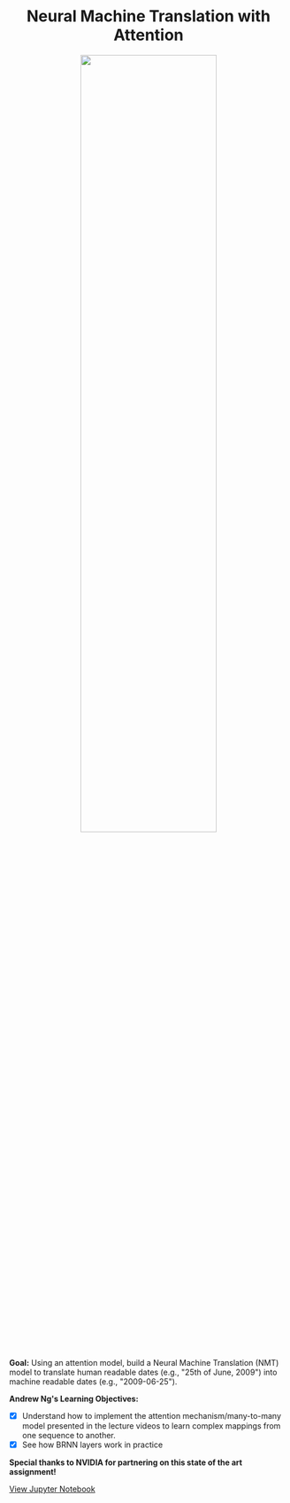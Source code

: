<h1 align="center">Neural Machine Translation with Attention</h1> 

<p align="center">
<img src="https://ucarecdn.com/84337d63-f2aa-4f91-b5db-de1d67164f27/" width="70%" height="60%" >
</p>

<b>Goal:</b> Using an attention model, build a Neural Machine Translation (NMT) model to translate human readable dates (e.g., "25th of June, 2009") into machine readable dates (e.g., "2009-06-25").

<b>Andrew Ng's Learning Objectives:</b> 

- [x] Understand how to implement the attention mechanism/many-to-many model presented in the lecture videos to learn complex mappings from one sequence to another.
- [x] See how BRNN layers work in practice  

<b>Special thanks to NVIDIA for partnering on this state of the art assignment!</b>

[View Jupyter Notebook](https://github.com/codeamt/Deep-Learning-AI/blob/master/5%20Sequence%20Models/Implementations/3%20Sequence%20Models%20and%20Attention%20Mechanism%20/1-PA/Neural%2Bmachine%2Btranslation%2Bwith%2Battention%2B-%2Bv4.ipynb)

